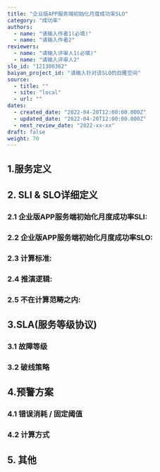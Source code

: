 ```yaml
---
title: "企业版APP服务端初始化月度成功率SLO"
category: "成功率"
authors:
  - name: "请输入作者1(必填)"
  - name: "请输入作者2"
reviewers:
  - name: "请输入评审人1(必填)"
  - name: "请输入评审人2"
slo_id: "121300362"
baiyan_project_id: "请输入针对该SLO的白雁空间"
source: 
  - title: ""
  - site: "local"
  - url: ""
dates: 
  - created_date: "2022-04-20T12:00:00.000Z"
  - updated_date: "2022-04-20T12:00:00.000Z"
  - next_review_date: "2022-xx-xx"
draft: false
weight: 70
---
```


## 1.服务定义

## 2. SLI & SLO详细定义
### 2.1 企业版APP服务端初始化月度成功率SLI:
### 2.2 企业版APP服务端初始化月度成功率SLO:
### 2.3 计算标准: 
### 2.4 推演逻辑:
### 2.5 不在计算范畴之内:

## 3.SLA(服务等级协议)
### 3.1 故障等级
### 3.2 破线策略

## 4.预警方案
### 4.1 错误消耗 / 固定阈值
### 4.2 计算方式

## 5. 其他
